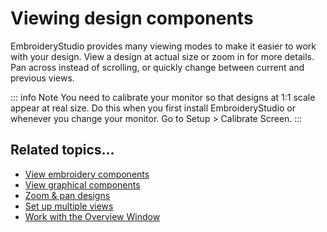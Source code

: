 # Viewing design components

EmbroideryStudio provides many viewing modes to make it easier to work with your design. View a design at actual size or zoom in for more details. Pan across instead of scrolling, or quickly change between current and previous views.

::: info Note
You need to calibrate your monitor so that designs at 1:1 scale appear at real size. Do this when you first install EmbroideryStudio or whenever you change your monitor. Go to Setup > Calibrate Screen.
:::

## Related topics...

- [View embroidery components](View_embroidery_components)
- [View graphical components](View_graphical_components)
- [Zoom & pan designs](Zoom_pan_designs)
- [Set up multiple views](Set_up_multiple_views)
- [Work with the Overview Window](Work_with_the_Overview_Window)
